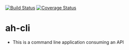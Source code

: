 [![Build Status](https://travis-ci.com/jonathanmusila/ah-cli.svg?branch=develop)](https://travis-ci.com/jonathanmusila/ah-cli) [![Coverage Status](https://coveralls.io/repos/github/jonathanmusila/ah-cli/badge.svg?branch=develop)](https://coveralls.io/github/jonathanmusila/ah-cli?branch=develop)

# ah-cli

- This is a command line application consuming an API



